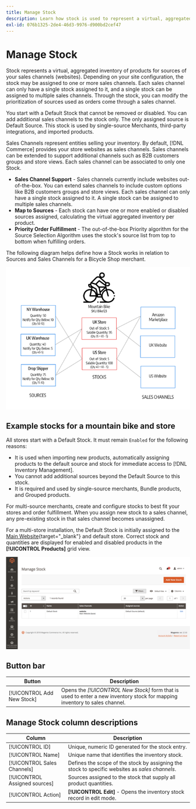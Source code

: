 ```yaml
---
title: Manage Stock
description: Learn how stock is used to represent a virtual, aggregated inventory of products for sources of your sales channels.
exl-id: 076b1325-2de4-46d3-9976-d900bd2cef47
---
```

# Manage Stock

Stock represents a virtual, aggregated inventory of products for sources of your sales channels (websites). Depending on your site configuration, the stock may be assigned to one or more sales channels. Each sales channel can only have a single stock assigned to it, and a single stock can be assigned to multiple sales channels. Through the stock, you can modify the prioritization of sources used as orders come through a sales channel.

You start with a Default Stock that cannot be removed or disabled. You can add additional sales channels to the stock only. The only assigned source is Default Source. This stock is used by single-source Merchants, third-party integrations, and imported products.

Sales Channels represent entities selling your inventory. By default, [!DNL Commerce] provides your store websites as sales channels. Sales channels can be extended to support additional channels such as B2B customers groups and store views. Each sales channel can be associated to only one Stock.

- **Sales Channel Support** - Sales channels currently include websites out-of-the-box. You can extend sales channels to include custom options like B2B customers groups and store views. Each sales channel can only have a single stock assigned to it. A single stock can be assigned to multiple sales channels.
- **Map to Sources** - Each stock can have one or more enabled or disabled sources assigned, calculating the virtual aggregated inventory per product.
- **Priority Order Fulfillment** - The out-of-the-box Priority algorithm for the Source Selection Algorithm uses the stock's source list from top to bottom when fulfilling orders.

The following diagram helps define how a Stock works in relation to Sources and Sales Channels for a Bicycle Shop merchant.

![Diagram for example stocks for a store](assets/diagram-stock.png)

## Example stocks for a mountain bike and store

All stores start with a Default Stock. It must remain `Enabled` for the following reasons:

- It is used when importing new products, automatically assigning products to the default source and stock for immediate access to [!DNL Inventory Management].
- You cannot add additional sources beyond the Default Source to this stock.
- It is required and used by single-source merchants, Bundle products, and Grouped products.

For multi-source merchants, create and configure stocks to best fit your stores and order fulfillment. When you assign new stock to a sales channel, any pre-existing stock in that sales channel becomes unassigned.

For a multi-store installation, the Default Stock is initially assigned to the [Main Website](https://docs.magento.com/user-guide/stores/stores-all-create-website.html){target="_blank"} and default store. Correct stock and quantities are displayed for enabled and disabled products in the **[!UICONTROL Products]** grid view.

![Manage Stock](assets/inventory-stock.png)

## Button bar

|Button|Description|
|--|--|
|[!UICONTROL Add New Stock]|Opens the _[!UICONTROL New Stock]_ form that is used to enter a new inventory stock for mapping inventory to sales channel.|

## Manage Stock column descriptions

|Column|Description|
|--|--|
|[!UICONTROL ID]|Unique, numeric ID generated for the stock entry.|
|[!UICONTROL Name]|Unique name that identifies the inventory stock.|
|[!UICONTROL Sales Channels]|Defines the scope of the stock by assigning the stock to specific websites as _sales channels_.|
|[!UICONTROL Assigned sources]|Sources assigned to the stock that supply all product quantities.|
|[!UICONTROL Action]|**[!UICONTROL Edit]** - Opens the inventory stock record in edit mode.|
